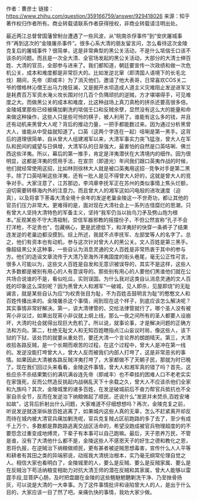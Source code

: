

作者：曹彦士
链接：https://www.zhihu.com/question/359166759/answer/929418026
来源：知乎
著作权归作者所有。商业转载请联系作者获得授权，非商业转载请注明出处。

最近两江总督曾国藩曾制台遭遇了一些风波，从“皖南杀俘事件”到“安庆屠城事件”再到这次的“金陵屠杀事件”。很多心系大清的朋友留言问，怎么看待这次金陵克复后的屠城事件？很简单，这是非常典型的黑公关活动，不是什么坻偳壬口该不该杀的问题。而且是一次全大清、全官场发起的黑公关活动，大部分的大清士绅百姓、大清的官员，全部参与进来了。我们都知道，朝廷要宣传一次政绩和做一次危机公关，成本和难度都是非常巨大的。比如发逆北窜（即清国人语境下的长毛北伐）期间，先帝（即咸丰）为了消灭他们，邀请了他大表哥，日常喜欢COS关二爷的僧格林沁僧王出马力挽狂澜，又是掘开水坝造成人道主义灾难阻止发逆进军又是耗费百万军资水淹火攻长围对付几百个负隅顽抗的逆贼，方才堪堪得手，可见难度之大。而做黑公关的成本和难度，比这种战场上真刀真枪的拼杀还要高很多倍。金陵城里那些已经被痛加剿洗的坻偳壬口和反贼余孽，显然没有这么大的能量和命来做这种操作，这些人只是些可怜的棋子，被人利用了。谁能有这么多的钱，并且还有动机来黑曾大人呢？背后的推动力量，一把手都能数过来。因为通过分析黑曾大人，谁能从中受益就知道了。口英（这两个字连在一起）咭唎是第一黑手。这背后的道理很简单，自从曾大人组建湘军以来，大清军事实力突飞猛涨，曾大人在军队和民间的威望与日俱增，大清军队的日渐强大，最害怕的自然是口英咭唎、佛兰西这些洋夷。所以，幕后的第一推手，肯定是洋夷潜伏在大清境内的细作。因为很明显，这都是洋夷的惯用手法，在宣宗（即道光）年间我们跟口英夷作战的时候，他们就经常使用这招，比如林则徐林大人就是被口英夷用这招···竞争对手是第二黑手。除了口英咭唎这些洋夷，还有一批人是见不得曾大人好的，这就是曾大人的竞争对手。大家注意了，江苏那边，李鸿章李抚军正在苏州的类似事情上焦头烂额，迫切需要转移海内外的注意力。而且曾大人的湘军这如闪电般的进攻速度（迫真），以及将拿下荼毒大清全境十余年的发逆老巢金陵这一不世奇功，都让其他的官员们压力非常大。更难得的是，面对现在大清社会上一系列古怪糜烂的思潮，只有曾大人坚持大清特色的军备主义，坚持“我军仍当以抬鸟刀矛及劈山炮为根本。”反观某些不守大清祖制，崇信军器邪教的摇摆份子，不但公然宣称“孔子不会打洋枪，不足贵也”，包藏祸心，更是武德低下，和洋夷好的快穿一条裤子了结果连发逆的老巢边都没摸到。综上所述，我就不点李抚军、左部堂等人的名字了。总之，他们有资本也有动机，参与这次针对曾大人的黑公关。文人百姓是第三黑手。像超级黑公关这种事，一些自认为消息灵通的文人百姓是非常热衷于其中的参与方。他们的造谣文章流传于大清乃至海外洋夷国度的街头巷尾，毫无公正性可言。很多人可能以为，这些文人百姓是自发和无意识被误导的，其实不是这样，这些人大多数都是被别有用心的人有意误导的。那些别有用心的人要他们黑谁他们就在公共场合说谁的不是，看似吃瓜，实则误国。为什么我对这类自认消息灵通的文人百姓的印象这么深刻呢？因为黑曾大人和湘军“一破城，见人即杀，见屋即烧”的无耻谰言，就是某些自认为应“为权贵张目为耻，不为百姓击鼓明言为耻”的憨憨文人和百姓传播出来的。金陵屠杀这个事情，闹到现在这个样子，到底应该怎么解决呢？其实事情非常好解决。第一，该大清律管的，交给法律管就行了。哪个圣人没有被宵小非议过，如果出现宵小非议就上纲上线，那么一夜之间所有的圣人都要人设崩坏，大清的社会就得出现巨大危机了。所以说，就事论事，才是解决问题的正确方法和方向。第二，杜绝无耻文人和无知百姓瞎指点江山妄议时局，像这些人，该下狱的下狱，该处罚的就要从重处罚，要还大清一个言论界的朗朗晴天。第三，大清收拾各路反贼，是一个长期而艰苦的过程，在这个过程中，曾大人是冲在第一线的。发逆没能打垮曾大人，曾大人反而被我们内部人打垮了，这是非常恶劣的事情。如果因此大清被各路反贼洋夷打垮了，大家都做不了天朝子民，那就为时已晚了。现在我们回过头来看看，金陵这件事情，曾大人和湘军真的错了吗？首先，这些应杀不杀结果繁衍的满坑满谷连先帝（即咸丰）也不牵挂的困难人口不老老实实在家饿死，反而公然造反挑起内战祸乱天下十余载之久，曾大人不应该杀他们全家和九族吗？其次，金陵城里的诸多百姓，在发逆破城前后不奋力帮官兵抵抗也不全家自杀全节，反而在发逆治下纳粮做起了顺民，还说什么“发匪并未焚杀,百姓安堵如故”，这背后折射出什么问题，大家难道不仔细想想吗？再次，金陵克复之前，听说发逆就逐渐纵放百姓逃离了，如果城内这些人真的无辜，怎么不赶紧离开却反而待在城内被大清官兵痛加剿洗呢，官兵克复贼占区前跑路的多了去了，至少有成千上万个，多数都是靠跑路逃离交战区活命的，希望没跑成被官兵物理超度的的不要怨念过重变成地缚灵，下辈子有本事可以自己跑嘛。最后，天子恩养万民，不管是谁，没有了大清他什么都不是，金陵这些人不感恩天子的好生之德和教化之恩，恩将仇报，在逆贼治下纳粮做顺民，更有甚者被逆贼思想毒害，宣传什么人人平等和耕者有其田之类的异端邪说，动摇我大清统治根本，实乃毫无纲常伦理自觉之人。相信大家也看明白了，金陵城里的人，要么是反贼、要么是反贼家属、要么是在反贼治下苟活纳粮变相助力对抗大清王师的潜在反贼和其家属，曾大人能够以雷霆手段,显菩萨心肠，及时把盘踞在金陵的这些魑魅魍魉剿洗干净、乃至挫骨扬灰，可以说是大清的一大幸事。为了这件事情批评和诬陷曾大人的人，是出于什么目的，大家应该一目了然了吧。亲痛仇快的事情，我劝大家少做。
